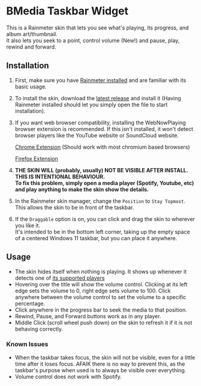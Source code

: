 # BMedia Taskbar Widget
This is a Rainmeter skin that lets you see what's playing, its progress, and album art/thumbnail.  
It also lets you seek to a point, control volume (New!) and pause, play, rewind and forward.

## Installation
1. First, make sure you have [Rainmeter installed](https://www.rainmeter.net/) and are familiar with its basic usage.
2. To install the skin, download the [latest release](https://github.com/rohandf/BMedia-Taskbar-Widget/releases/tag/rmskin) and install it (Having Rainmeter installed should let you simply open the file to start installation).  
3. If you want web browser compatibility, installing the WebNowPlaying browser extension is recommended. If this isn't installed, it won't detect browser players like the YouTube website or SoundCloud website.

      [Chrome Extension](https://chromewebstore.google.com/detail/webnowplaying/jfakgfcdgpghbbefmdfjkbdlibjgnbli)  (Should work with most chromium based browsers)

      [Firefox Extension](https://addons.mozilla.org/en-US/firefox/addon/webnowplaying/)

4. **THE SKIN WILL (probably, usually) NOT BE VISIBLE AFTER INSTALL. THIS IS INTENTIONAL BEHAVIOUR.**  
**To fix this problem, simply open a media player (Spotify, Youtube, etc) and play anything to make the skin show the details.**  
5. In the Rainmeter skin manager, change the `Position` to `Stay Topmost`. This allows the skin to be in front of the taskbar.  
6. If the `Draggable` option is on, you can click and drag the skin to wherever you like it.  
It's intended to be in the bottom left corner, taking up the empty space of a centered Windows 11 taskbar, but you can place it anywhere.

## Usage
- The skin hides itself when nothing is playing. It shows up whenever it detects one of [its supported players](https://wnp.keifufu.dev/supported-sites)  
- Hovering over the title will show the volume control. Clicking at its left edge sets the volume to 0, right edge sets volume to 100. Click anywhere between the volume control to set the volume to a specific percentage.
- Click anywhere in the progress bar to seek the media to that position.
- Rewind, Pause, and Forward buttons work as in any player.
- Middle Click (scroll wheel push down) on the skin to refresh it if it is not behaving correctly.

### Known Issues
- When the taskbar takes focus, the skin will not be visible, even for a little time after it loses focus. AFAIK there is no way to prevent this, as the taskbar's purpose when used is to always be visible over everything.
- Volume control does not work with Spotify.
